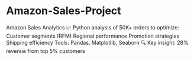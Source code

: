 # Amazon-Sales-Project
Amazon Sales Analytics 📈 Python analysis of 50K+ orders to optimize:  Customer segments (RFM)  Regional performance  Promotion strategies  Shipping efficiency  Tools: Pandas, Matplotlib, Seaborn  🔍 Key insight: 28% revenue from top 5% customers
